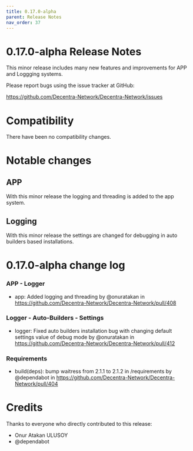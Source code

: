 ```yaml
---
title: 0.17.0-alpha
parent: Release Notes
nav_order: 37
---
```


0.17.0-alpha Release Notes
====================

This minor release includes many new features and improvements for APP and Loggging systems.

Please report bugs using the issue tracker at GitHub:

  <https://github.com/Decentra-Network/Decentra-Network/issues>

Compatibility
==============

There have been no compatibility changes.

Notable changes
===============

## APP
With this minor release the logging and threading is added to the app system.

## Logging
With this minor release the settings are changed for debugging in auto builders 
based installations.

0.17.0-alpha change log
=================

### APP - Logger
* app: Added logging and threading by @onuratakan in https://github.com/Decentra-Network/Decentra-Network/pull/408
### Logger - Auto-Builders - Settings
* logger: Fixed auto builders installation bug with changing default settings value of debug mode by @onuratakan in https://github.com/Decentra-Network/Decentra-Network/pull/412
### Requirements
* build(deps): bump waitress from 2.1.1 to 2.1.2 in /requirements by @dependabot in https://github.com/Decentra-Network/Decentra-Network/pull/404

Credits
=======

Thanks to everyone who directly contributed to this release:

- Onur Atakan ULUSOY
- @dependabot